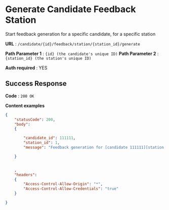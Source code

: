 # Generate Candidate Feedback Station

Start feedback generation for a specific candidate, for a specific station

**URL** : `/candidate/{id}/feedback/station/{station_id}/generate`

**Path Parameter 1** : `{id} (the candidate's unique ID)`
**Path Parameter 2** : `{station_id} (the station's unique ID)`

**Auth required** : YES


## Success Response

**Code** : `200 OK`

**Content examples**

```json
{
    "statusCode": 200,
    "body":
    {

        "candidate_id": 111111,
        "station_id": 1,
        "message": "Feedback generation for [candidate 111111][station 1] started successfully..."

    }


    ,
    "headers":
    {
        "Access-Control-Allow-Origin": "*",
        "Access-Control-Allow-Credentials": "true"
    }

}
```

